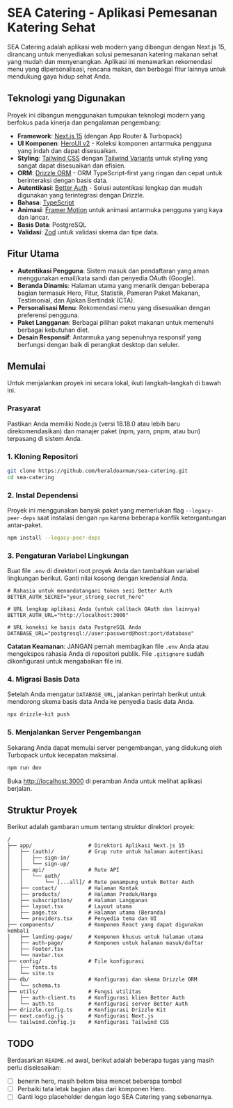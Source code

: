 # SEA Catering - Aplikasi Pemesanan Katering Sehat

SEA Catering adalah aplikasi web modern yang dibangun dengan Next.js 15, dirancang untuk menyediakan solusi pemesanan katering makanan sehat yang mudah dan menyenangkan. Aplikasi ini menawarkan rekomendasi menu yang dipersonalisasi, rencana makan, dan berbagai fitur lainnya untuk mendukung gaya hidup sehat Anda.

## Teknologi yang Digunakan

Proyek ini dibangun menggunakan tumpukan teknologi modern yang berfokus pada kinerja dan pengalaman pengembang:

  * **Framework**: [Next.js 15](https://nextjs.org/docs/getting-started) (dengan App Router & Turbopack)
  * **UI Komponen**: [HeroUI v2](https://heroui.com/) - Koleksi komponen antarmuka pengguna yang indah dan dapat disesuaikan.
  * **Styling**: [Tailwind CSS](https://tailwindcss.com/) dengan [Tailwind Variants](https://tailwind-variants.org) untuk styling yang sangat dapat disesuaikan dan efisien.
  * **ORM**: [Drizzle ORM](https://orm.drizzle.team/) - ORM TypeScript-first yang ringan dan cepat untuk berinteraksi dengan basis data.
  * **Autentikasi**: [Better Auth](https://www.google.com/search?q=https://better-auth.dev/) - Solusi autentikasi lengkap dan mudah digunakan yang terintegrasi dengan Drizzle.
  * **Bahasa**: [TypeScript](https://www.typescriptlang.org/)
  * **Animasi**: [Framer Motion](https://www.framer.com/motion/) untuk animasi antarmuka pengguna yang kaya dan lancar.
  * **Basis Data**: PostgreSQL
  * **Validasi**: [Zod](https://zod.dev/) untuk validasi skema dan tipe data.

## Fitur Utama

  * **Autentikasi Pengguna**: Sistem masuk dan pendaftaran yang aman menggunakan email/kata sandi dan penyedia OAuth (Google).
  * **Beranda Dinamis**: Halaman utama yang menarik dengan beberapa bagian termasuk Hero, Fitur, Statistik, Pameran Paket Makanan, Testimonial, dan Ajakan Bertindak (CTA).
  * **Personalisasi Menu**: Rekomendasi menu yang disesuaikan dengan preferensi pengguna.
  * **Paket Langganan**: Berbagai pilihan paket makanan untuk memenuhi berbagai kebutuhan diet.
  * **Desain Responsif**: Antarmuka yang sepenuhnya responsif yang berfungsi dengan baik di perangkat desktop dan seluler.

## Memulai

Untuk menjalankan proyek ini secara lokal, ikuti langkah-langkah di bawah ini.

### Prasyarat

Pastikan Anda memiliki Node.js (versi 18.18.0 atau lebih baru direkomendasikan) dan manajer paket (npm, yarn, pnpm, atau bun) terpasang di sistem Anda.

### 1\. Kloning Repositori

```bash
git clone https://github.com/heraldoarman/sea-catering.git
cd sea-catering
```

### 2\. Instal Dependensi

Proyek ini menggunakan banyak paket yang memerlukan flag `--legacy-peer-deps` saat instalasi dengan `npm` karena beberapa konflik ketergantungan antar-paket.

```bash
npm install --legacy-peer-deps
```

### 3\. Pengaturan Variabel Lingkungan

Buat file `.env` di direktori root proyek Anda dan tambahkan variabel lingkungan berikut. Ganti nilai kosong dengan kredensial Anda.

```env
# Rahasia untuk menandatangani token sesi Better Auth
BETTER_AUTH_SECRET="your_strong_secret_here"

# URL lengkap aplikasi Anda (untuk callback OAuth dan lainnya)
BETTER_AUTH_URL="http://localhost:3000"

# URL koneksi ke basis data PostgreSQL Anda
DATABASE_URL="postgresql://user:password@host:port/database"
```

**Catatan Keamanan**: JANGAN pernah membagikan file `.env` Anda atau mengekspos rahasia Anda di repositori publik. File `.gitignore` sudah dikonfigurasi untuk mengabaikan file ini.

### 4\. Migrasi Basis Data

Setelah Anda mengatur `DATABASE_URL`, jalankan perintah berikut untuk mendorong skema basis data Anda ke penyedia basis data Anda.

```bash
npx drizzle-kit push
```

### 5\. Menjalankan Server Pengembangan

Sekarang Anda dapat memulai server pengembangan, yang didukung oleh Turbopack untuk kecepatan maksimal.

```bash
npm run dev
```

Buka [http://localhost:3000](https://www.google.com/search?q=http://localhost:3000) di peramban Anda untuk melihat aplikasi berjalan.

## Struktur Proyek

Berikut adalah gambaran umum tentang struktur direktori proyek:

```
/
├── app/                  # Direktori Aplikasi Next.js 15
│   ├── (auth)/           # Grup rute untuk halaman autentikasi
│   │   ├── sign-in/
│   │   └── sign-up/
│   ├── api/              # Rute API
│   │   └── auth/
│   │       └── [...all]/ # Rute penampung untuk Better Auth
│   ├── contact/          # Halaman Kontak
│   ├── products/         # Halaman Produk/Harga
│   ├── subscription/     # Halaman Langganan
│   ├── layout.tsx        # Layout utama
│   ├── page.tsx          # Halaman utama (Beranda)
│   └── providers.tsx     # Penyedia tema dan UI
├── components/           # Komponen React yang dapat digunakan kembali
│   ├── landing-page/     # Komponen khusus untuk halaman utama
│   ├── auth-page/        # Komponen untuk halaman masuk/daftar
│   ├── Footer.tsx
│   └── navbar.tsx
├── config/               # File konfigurasi
│   ├── fonts.ts
│   └── site.ts
├── db/                   # Konfigurasi dan skema Drizzle ORM
│   └── schema.ts
├── utils/                # Fungsi utilitas
│   ├── auth-client.ts    # Konfigurasi klien Better Auth
│   └── auth.ts           # Konfigurasi server Better Auth
├── drizzle.config.ts     # Konfigurasi Drizzle Kit
├── next.config.js        # Konfigurasi Next.js
└── tailwind.config.js    # Konfigurasi Tailwind CSS
```

## TODO

Berdasarkan `README.md` awal, berikut adalah beberapa tugas yang masih perlu diselesaikan:

  * [ ] benerin hero, masih belom bisa mencet beberapa tombol
  * [ ] Perbaiki tata letak bagian atas dari komponen Hero.
  * [ ] Ganti logo placeholder dengan logo SEA Catering yang sebenarnya.